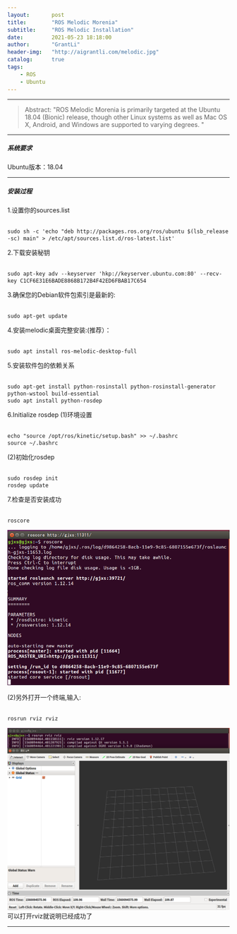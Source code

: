 ```yaml
---
layout:       post
title:        "ROS Melodic Morenia"
subtitle:     "ROS Melodic Installation"
date:         2021-05-23 18:18:00
author:       "GrantLi"
header-img:   "http://aigrantli.com/melodic.jpg"
catalog:      true
tags:
    - ROS
    - Ubuntu
---
```

*****
>Abstract: "ROS Melodic Morenia is primarily targeted at the Ubuntu 18.04 (Bionic) release, though other Linux systems as well as Mac OS X, Android, and Windows are supported to varying degrees. "                               

*****

##### 系统要求
Ubuntu版本：18.04 

*****

##### 安装过程
1.设置你的sources.list
<pre><code class="language-shell line-numbers">
sudo sh -c 'echo "deb http://packages.ros.org/ros/ubuntu $(lsb_release -sc) main" > /etc/apt/sources.list.d/ros-latest.list'
</code></pre>

2.下载安装秘钥
<pre><code class="language-shell line-numbers">
sudo apt-key adv --keyserver 'hkp://keyserver.ubuntu.com:80' --recv-key C1CF6E31E6BADE8868B172B4F42ED6FBAB17C654
</code></pre>

3.确保您的Debian软件包索引是最新的:
<pre><code class="language-shell line-numbers">
sudo apt-get update
</code></pre>

4.安装melodic桌面完整安装:(推荐）：
<pre><code class="language-shell line-numbers">
sudo apt install ros-melodic-desktop-full
</code></pre>

5.安装软件包的依赖关系
<pre><code class="language-shell line-numbers">
sudo apt-get install python-rosinstall python-rosinstall-generator python-wstool build-essential
sudo apt install python-rosdep
</code></pre>

6.Initialize rosdep
(1)环境设置
<pre><code class="language-shell line-numbers">
echo "source /opt/ros/kinetic/setup.bash" >> ~/.bashrc
source ~/.bashrc
</code></pre>

(2)初始化rosdep
<pre><code class="language-shell line-numbers">
sudo rosdep init
rosdep update
</code></pre>

7.检查是否安装成功
<pre><code class="language-shell line-numbers">
roscore
</code></pre>
<img src="/img/in-post/2018.06/25/roscore.png" alt="ROS-Kinetic">

(2)另外打开一个终端,输入:
<pre><code class="language-shell line-numbers">
rosrun rviz rviz
</code></pre>
<img src="/img/in-post/2018.06/25/rviz.png" alt="ROS-Kinetic">
可以打开rviz就说明已经成功了

*****
